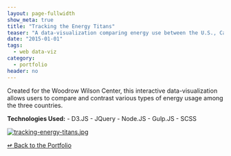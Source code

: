 ```yaml
---
layout: page-fullwidth
show_meta: true
title: "Tracking the Energy Titans"
teaser: "A data-visualization comparing energy use between the U.S., Canada, and China."
date: "2015-01-01"
tags:
  - web data-viz 
category:
  - portfolio
header: no
---
```



Created for the Woodrow Wilson Center, this interactive data-visualization allows users to compare and contrast various types of energy usage among the three countries.

<strong>Technologies Used:</strong>  - D3.JS  - JQuery  - Node.JS  - Gulp.JS  - SCSS 

<a href="{{site.url}}{{site.baseurl}}/images/tracking-energy-titans.jpg" target="_blank">
  <img class="portfolio" src="{{site.url}}{{site.baseurl}}/images/tracking-energy-titans.jpg" alt="tracking-energy-titans.jpg">
</a>

[<span class="back-arrow">&#8619;</span> Back to the Portfolio](/work/)